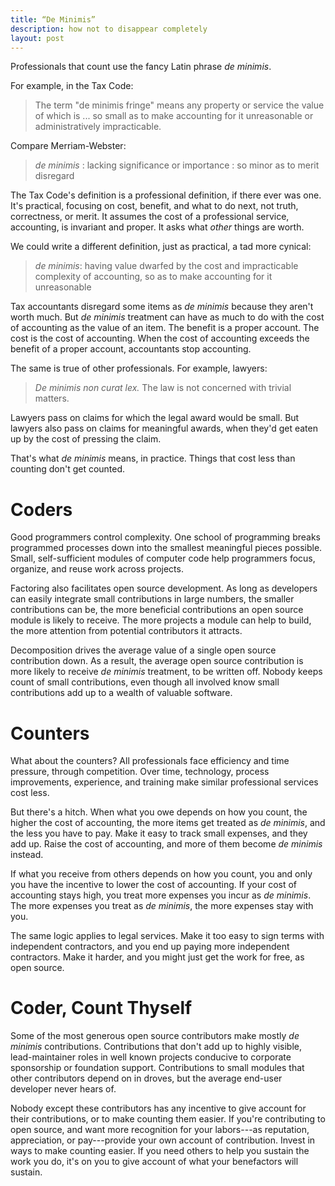 ```yaml
---
title: “De Minimis”
description: how not to disappear completely
layout: post
---
```


Professionals that count use the fancy Latin phrase _de minimis_.

For example, in the Tax Code:

> The term "de minimis fringe" means any property or service the value of which is ... so small as to make accounting for it unreasonable or administratively impracticable.

Compare Merriam-Webster:

> _de minimis_ : lacking significance or importance : so minor as to merit disregard

The Tax Code's definition is a professional definition, if there ever was one.  It's practical, focusing on cost, benefit, and what to do next, not truth, correctness, or merit.  It assumes the cost of a professional service, accounting, is invariant and proper.  It asks what _other_ things are worth.

We could write a different definition, just as practical, a tad more cynical:

> _de minimis_: having value dwarfed by the cost and impracticable complexity of accounting, so as to make accounting for it unreasonable

Tax accountants disregard some items as _de minimis_ because they aren't worth much.  But _de minimis_ treatment can have as much to do with the cost of accounting as the value of an item.  The benefit is a proper account.  The cost is the cost of accounting.  When the cost of accounting exceeds the benefit of a proper account, accountants stop accounting.

The same is true of other professionals.  For example, lawyers:

> _De minimis non curat lex._
> The law is not concerned with trivial matters.

Lawyers pass on claims for which the legal award would be small.  But lawyers also pass on claims for meaningful awards, when they'd get eaten up by the cost of pressing the claim.

That's what _de minimis_ means, in practice.  Things that cost less than counting don't get counted.

# Coders

Good programmers control complexity.  One school of programming breaks programmed processes down into the smallest meaningful pieces possible.  Small, self-sufficient modules of computer code help programmers focus, organize, and reuse work across projects.

Factoring also facilitates open source development.  As long as developers can easily integrate small contributions in large numbers, the smaller contributions can be, the more beneficial contributions an open source module is likely to receive.  The more projects a module can help to build, the more attention from potential contributors it attracts.

Decomposition drives the average value of a single open source contribution down.  As a result, the average open source contribution is more likely to receive _de minimis_ treatment, to be written off.  Nobody keeps count of small contributions, even though all involved know small contributions add up to a wealth of valuable software.

# Counters

What about the counters?  All professionals face efficiency and time pressure, through competition.  Over time, technology, process improvements, experience, and training make similar professional services cost less.

But there's a hitch.  When what you owe depends on how you count, the higher the cost of accounting, the more items get treated as _de minimis_, and the less you have to pay.  Make it easy to track small expenses, and they add up.  Raise the cost of accounting, and more of them become _de minimis_ instead.

If what you receive from others depends on how you count, you and only you have the incentive to lower the cost of accounting.  If your cost of accounting stays high, you treat more expenses you incur as _de minimis_.  The more expenses you treat as _de minimis_, the more expenses stay with you.

The same logic applies to legal services.  Make it too easy to sign terms with independent contractors, and you end up paying more independent contractors.  Make it harder, and you might just get the work for free, as open source.

# Coder, Count Thyself

Some of the most generous open source contributors make mostly _de minimis_ contributions.  Contributions that don't add up to highly visible, lead-maintainer roles in well known projects conducive to corporate sponsorship or foundation support.  Contributions to small modules that other contributors depend on in droves, but the average end-user developer never hears of.

Nobody except these contributors has any incentive to give account for their contributions, or to make counting them easier.  If you're contributing to open source, and want more recognition for your labors---as reputation, appreciation, or pay---provide your own account of contribution.  Invest in ways to make counting easier.  If you need others to help you sustain the work you do, it's on you to give account of what your benefactors will sustain.
